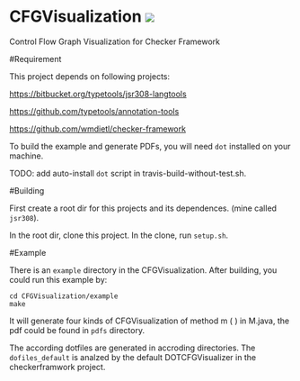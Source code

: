 # CFGVisualization ![](https://travis-ci.org/CharlesZ-Chen/CFGVisualization.svg?branch=master)
Control Flow Graph Visualization for Checker Framework

#Requirement

This project depends on following projects:

https://bitbucket.org/typetools/jsr308-langtools

https://github.com/typetools/annotation-tools

https://github.com/wmdietl/checker-framework

To build the example and generate PDFs, you will need `dot` installed on your machine.

TODO: add auto-install `dot` script in travis-build-without-test.sh.

#Building

First create a root dir for this projects and its dependences. (mine called `jsr308`).

In the root dir, clone this project. In the clone, run `setup.sh`.

#Example

There is an `example` directory in the CFGVisualization. After building, you could run this example by:

  ```
  cd CFGVisualization/example
  make
  ```
  
It will generate four kinds of CFGVisualization of method m ( ) in M.java, the pdf could be found in `pdfs` directory.

The according dotfiles are generated in accroding directories. The `dofiles_default` is analzed by the default DOTCFGVisualizer in the checkerframwork project.
